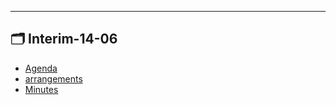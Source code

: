 

---

## 🗂️ Interim-14-06

- [Agenda](agenda.md) 
- [arrangements](arrangements.md) 
- [Minutes](minutes.md) 